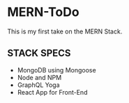 # MERN-ToDo

This is my first take on the MERN Stack.

## STACK SPECS

- MongoDB using Mongoose
- Node and NPM
- GraphQL Yoga
- React App for Front-End
